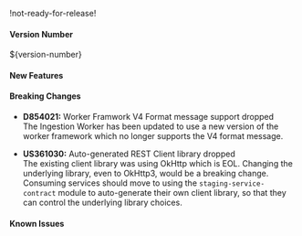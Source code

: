 !not-ready-for-release!

#### Version Number
${version-number}

#### New Features

#### Breaking Changes
- **D854021:** Worker Framwork V4 Format message support dropped  
  The Ingestion Worker has been updated to use a new version of the worker framework which no longer supports the V4 format message.

- **US361030:** Auto-generated REST Client library dropped  
  The existing client library was using OkHttp which is EOL.  Changing the underlying library, even to OkHttp3, would be a breaking change.  Consuming services should move to using the `staging-service-contract` module to auto-generate their own client library, so that they can control the underlying library choices.

#### Known Issues
